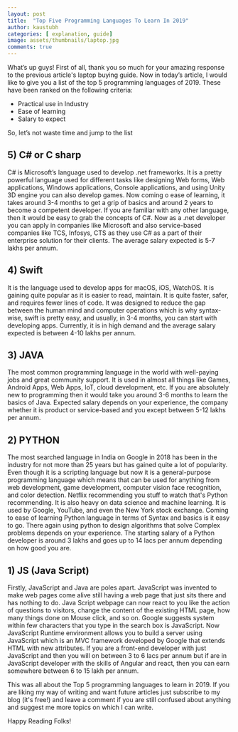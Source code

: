 ```yaml
---
layout: post
title:  "Top Five Programming Languages To Learn In 2019"
author: kaustubh
categories: [ explanation, guide]
image: assets/thumbnails/laptop.jpg
comments: true
---
```


What’s up guys! First of all, thank you so much for your amazing response to the previous article's laptop buying guide. Now in today’s article, I would like to give you a list of the top 5 programming languages of 2019. These have been ranked on the following criteria:

- Practical use in Industry
- Ease of learning
- Salary to expect

So, let’s not waste time and jump to the list

## 5) C# or C sharp

C# is Microsoft’s language used to develop .net frameworks. It is a pretty powerful language used for different tasks like designing Web forms, Web applications, Windows applications, Console applications, and using Unity 3D engine you can also develop games. Now coming o ease of learning, it takes around 3-4 months to get a grip of basics and around 2 years to become a competent developer. If you are familiar with any other language, then it would be easy to grab the concepts of C#. Now as a .net developer you can apply in companies like Microsoft and also service-based companies like TCS, Infosys, CTS as they use C# as a part of their enterprise solution for their clients. The average salary expected is 5-7 lakhs per annum.

## 4) Swift

It is the language used to develop apps for macOS, iOS, WatchOS. It is gaining quite popular as it is easier to read, maintain. It is quite faster, safer, and requires fewer lines of code. It was designed to reduce the gap between the human mind and computer operations which is why syntax-wise, swift is pretty easy, and usually, in 3-4 months, you can start with developing apps. Currently, it is in high demand and the average salary expected is between 4-10 lakhs per annum.

## 3) JAVA

The most common programming language in the world with well-paying jobs and great community support. It is used in almost all things like Games, Android Apps, Web Apps, IoT, cloud development, etc. If you are absolutely new to programming then it would take you around 3-6 months to learn the basics of Java. Expected salary depends on your experience, the company whether it is product or service-based and you except between 5-12 lakhs per annum.

## 2) PYTHON

The most searched language in India on Google in 2018 has been in the industry for not more than 25 years but has gained quite a lot of popularity. Even though it is a scripting language but now it is a general-purpose programming language which means that can be used for anything from web development, game development, computer vision face recognition, and color detection. Netflix recommending you stuff to watch that's Python recommending. It is also heavy on data science and machine learning. It is used by Google, YouTube, and even the New York stock exchange. Coming to ease of learning Python language in terms of Syntax and basics is it easy to go. There again using python to design algorithms that solve Complex problems depends on your experience. The starting salary of a Python developer is around 3 lakhs and goes up to 14 lacs per annum depending on how good you are.

## 1) JS (Java Script)

Firstly, JavaScript and Java are poles apart. JavaScript was invented to make web pages come alive still having a web page that just sits there and has nothing to do. Java Script webpage can now react to you like the action of questions to visitors, change the content of the existing HTML page, how many things done on Mouse click, and so on. Google suggests system within few characters that you type in the search box is JavaScript. Now JavaScript Runtime environment allows you to build a server using JavaScript which is an MVC framework developed by Google that extends HTML with new attributes. If you are a front-end developer with just JavaScript and then you will on between 3 to 6 lacs per annum but if are in JavaScript developer with the skills of Angular and react, then you can earn somewhere between 6 to 15 lakh per annum.


This was all about the Top 5 programming languages to learn in 2019. If you are liking my way of writing and want future articles just subscribe to my blog (it's free!) and leave a comment if you are still confused about anything and suggest me more topics on which I can write.

Happy Reading Folks!